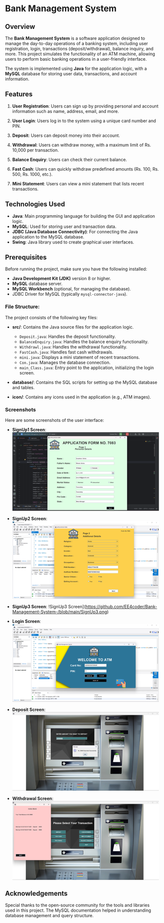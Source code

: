 # Bank Management System

## Overview

The **Bank Management System** is a software application designed to manage the day-to-day operations of a banking system, including user registration, login, transactions (deposit/withdrawal), balance inquiry, and more. This project simulates the functionality of an ATM machine, allowing users to perform basic banking operations in a user-friendly interface.

The system is implemented using **Java** for the application logic, with a **MySQL** database for storing user data, transactions, and account information.

## Features

1. **User Registration**: Users can sign up by providing personal and account information such as name, address, email, and more.
   
2. **User Login**: Users log in to the system using a unique card number and PIN.

3. **Deposit**: Users can deposit money into their account.

4. **Withdrawal**: Users can withdraw money, with a maximum limit of Rs. 10,000 per transaction.

5. **Balance Enquiry**: Users can check their current balance.

6. **Fast Cash**: Users can quickly withdraw predefined amounts (Rs. 100, Rs. 500, Rs. 1000, etc.).

7. **Mini Statement**: Users can view a mini statement that lists recent transactions.

## Technologies Used

- **Java**: Main programming language for building the GUI and application logic.
- **MySQL**: Used for storing user and transaction data.
- **JDBC (Java Database Connectivity)**: For connecting the Java application to the MySQL database.
- **Swing**: Java library used to create graphical user interfaces.

## Prerequisites

Before running the project, make sure you have the following installed:

- **Java Development Kit (JDK)** version 8 or higher.
- **MySQL** database server.
- **MySQL Workbench** (optional, for managing the database).
- JDBC Driver for MySQL (typically `mysql-connector-java`).

### File Structure:

The project consists of the following key files:

- **src/**: Contains the Java source files for the application logic.
  - `Deposit.java`: Handles the deposit functionality.
  - `BalanceEnquiry.java`: Handles the balance enquiry functionality.
  - `Withdrawl.java`: Handles the withdrawal functionality.
  - `FastCash.java`: Handles fast cash withdrawals.
  - `mini.java`: Displays a mini statement of recent transactions.
  - `Con.java`: Manages the database connection.
  - `main_Class.java`: Entry point to the application, initializing the login screen.

- **database/**: Contains the SQL scripts for setting up the MySQL database and tables.

- **icon/**: Contains any icons used in the application (e.g., ATM images).


### Screenshots

Here are some screenshots of the user interface:

- **SignUp1 Screen**:
  ![Login Screen](https://github.com/EE4coder/Bank-Management-System-/blob/main/SignUp1.png)

- **SignUp2 Screen**:
  ![SignUp2 Screen](https://github.com/EE4coder/Bank-Management-System-/blob/main/SignUp2.png)

- **SignUp3 Screen**:
  !SignUp3 Screen](https://github.com/EE4coder/Bank-Management-System-/blob/main/SignUp3.png)

- **Login Screen**:
  ![Login Screen](https://github.com/EE4coder/Bank-Management-System-/blob/main/Login%20Screen.png)

- **Deposit Screen**:
  ![Deposit Screen](https://github.com/EE4coder/Bank-Management-System-/blob/main/Deposite%20Screen.png)

- **Withdrawal Screen**:
  ![Mini Statement Screen](https://github.com/EE4coder/Bank-Management-System-/blob/main/Mini%20Statement%20Screen.png)  

## Acknowledgements

Special thanks to the open-source community for the tools and libraries used in this project. The MySQL documentation helped in understanding database management and query structure.




